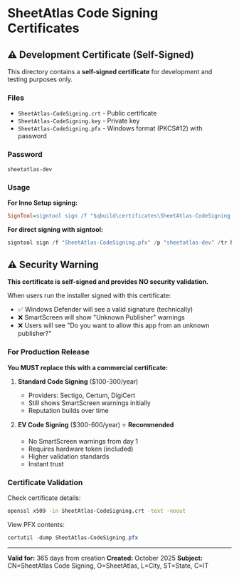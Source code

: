 # SheetAtlas Code Signing Certificates

## ⚠️ Development Certificate (Self-Signed)

This directory contains a **self-signed certificate** for development and testing purposes only.

### Files

- `SheetAtlas-CodeSigning.crt` - Public certificate
- `SheetAtlas-CodeSigning.key` - Private key
- `SheetAtlas-CodeSigning.pfx` - Windows format (PKCS#12) with password

### Password

```
sheetatlas-dev
```

### Usage

**For Inno Setup signing:**
```ini
SignTool=signtool sign /f "$qbuild\certificates\SheetAtlas-CodeSigning.pfx$q" /p "sheetatlas-dev" /tr http://timestamp.digicert.com /td sha256 /fd sha256 $f
```

**For direct signing with signtool:**
```powershell
signtool sign /f "SheetAtlas-CodeSigning.pfx" /p "sheetatlas-dev" /tr http://timestamp.digicert.com /td sha256 /fd sha256 "SheetAtlas-Setup.exe"
```

## ⚠️ Security Warning

**This certificate is self-signed and provides NO security validation.**

When users run the installer signed with this certificate:
- ✅ Windows Defender will see a valid signature (technically)
- ❌ SmartScreen will show "Unknown Publisher" warnings
- ❌ Users will see "Do you want to allow this app from an unknown publisher?"

### For Production Release

**You MUST replace this with a commercial certificate:**

1. **Standard Code Signing** ($100-300/year)
   - Providers: Sectigo, Certum, DigiCert
   - Still shows SmartScreen warnings initially
   - Reputation builds over time

2. **EV Code Signing** ($300-600/year) ⭐ **Recommended**
   - No SmartScreen warnings from day 1
   - Requires hardware token (included)
   - Higher validation standards
   - Instant trust

### Certificate Validation

Check certificate details:
```bash
openssl x509 -in SheetAtlas-CodeSigning.crt -text -noout
```

View PFX contents:
```powershell
certutil -dump SheetAtlas-CodeSigning.pfx
```

---

**Valid for:** 365 days from creation
**Created:** October 2025
**Subject:** CN=SheetAtlas Code Signing, O=SheetAtlas, L=City, ST=State, C=IT
